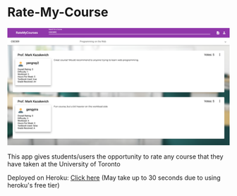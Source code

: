 # Rate-My-Course

<img src="rateMyCourse.png">

This app gives students/users the opportunity to rate any course that they have taken at the University of Toronto

Deployed on Heroku: [Click here](https://rate-my-courses.herokuapp.com/?fbclid=IwAR0ElC2cZu9DXUrB1n7mlOWY2X0Uhb-A6RWDWTMtAvGIhvOmX8K1xMvS8fo) (May take up to 30 seconds due to using heroku's free tier)
